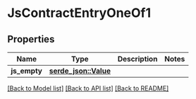 # JsContractEntryOneOf1

## Properties

Name | Type | Description | Notes
------------ | ------------- | ------------- | -------------
**js_empty** | [**serde_json::Value**](.md) |  | 

[[Back to Model list]](../README.md#documentation-for-models) [[Back to API list]](../README.md#documentation-for-api-endpoints) [[Back to README]](../README.md)


